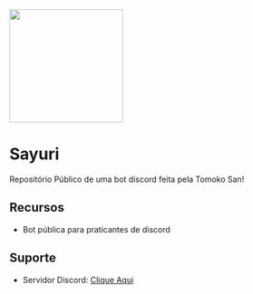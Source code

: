 <img align="center" src="https://cdn.discordapp.com/attachments/735555568265199737/756390923260264458/20760160.png" height="200" width="200">

# Sayuri

Repositório Público de uma bot discord feita pela Tomoko San!

## Recursos
  * Bot pública para praticantes de discord

## Suporte
* Servidor Discord: [Clique Aqui](https://discord.gg/QdgC2F7)

